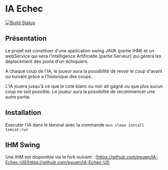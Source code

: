 # IA Echec
[![Build Status](https://travis-ci.org/ctesniere/IA-Echec.png?branch=master)](https://travis-ci.org/ctesniere/IA-Echec)

## Présentation

Le projet est constituer d'une application swing JAVA (partie IHM) et un webService qui sera l'Intelligence Artificielle (partie Serveur) qui gérera les déplacement des pions d'un échiquiers.
  
A chaque coup de l'IA, le joueur aura la possibilité de revoir le coup d'avant ou suivant grâce a l'historique des coups.
  
L'IA jouera jusqu'à ce que le coté blanc ou noir ait gagné ou que plus aucun coup ne soit possible. Le joueur aura la possibilité de recommencer une autre partie. 

## Installation

Executer l'IA dans le teminal avec la commande ``mvn clean install tomcat:run``

## IHM Swing

Une IHM est disponible via le fork suivant : [https://github.com/pyuen/IA-Echec-UI](https://github.com/pyuen/IA-Echec-UI)
